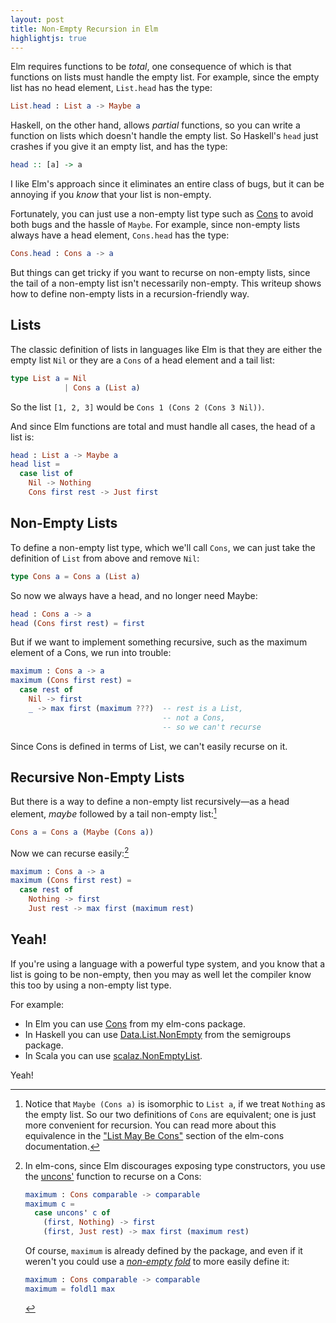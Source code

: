 ```yaml
---
layout: post
title: Non-Empty Recursion in Elm
highlightjs: true
---
```


Elm requires functions to be *total*, one consequence of which is that functions on lists must handle the empty list. For example, since the empty list has no head element, `List.head` has the type:

```elm
List.head : List a -> Maybe a
```

Haskell, on the other hand, allows *partial* functions, so you can write a function on lists which doesn't handle the empty list. So Haskell's `head` just crashes if you give it an empty list, and has the type:

```haskell
head :: [a] -> a
```

I like Elm's approach since it eliminates an entire class of bugs, but it can be annoying if you *know* that your list is non-empty.

Fortunately, you can just use a non-empty list type such as [Cons](http://package.elm-lang.org/packages/hrldcpr/elm-cons/latest/Cons) to avoid both bugs and the hassle of `Maybe`. For example, since non-empty lists always have a head element, `Cons.head` has the type:

```elm
Cons.head : Cons a -> a
```

But things can get tricky if you want to recurse on non-empty lists, since the tail of a non-empty list isn't necessarily non-empty. This writeup shows how to define non-empty lists in a recursion-friendly way.


## Lists

The classic definition of lists in languages like Elm is that they are either the empty list `Nil` or they are a `Cons` of a head element and a tail list:

```elm
type List a = Nil
            | Cons a (List a)
```

So the list `[1, 2, 3]` would be `Cons 1 (Cons 2 (Cons 3 Nil))`.

And since Elm functions are total and must handle all cases, the head of a list is:

```elm
head : List a -> Maybe a
head list =
  case list of
    Nil -> Nothing
    Cons first rest -> Just first
```


## Non-Empty Lists

To define a non-empty list type, which we'll call `Cons`, we can just take the definition of `List` from above and remove `Nil`:

```elm
type Cons a = Cons a (List a)
```

So now we always have a head, and no longer need Maybe:

```elm
head : Cons a -> a
head (Cons first rest) = first
```

But if we want to implement something recursive, such as the maximum element of a Cons, we run into trouble:

```elm
maximum : Cons a -> a
maximum (Cons first rest) =
  case rest of
    Nil -> first
    _ -> max first (maximum ???)  -- rest is a List,
                                  -- not a Cons,
                                  -- so we can't recurse
```

Since Cons is defined in terms of List, we can't easily recurse on it.


## Recursive Non-Empty Lists

But there is a way to define a non-empty list recursively—as a head element, *maybe* followed by a tail non-empty list:[^1]

```elm
Cons a = Cons a (Maybe (Cons a))
```

Now we can recurse easily:[^2]

```elm
maximum : Cons a -> a
maximum (Cons first rest) =
  case rest of
    Nothing -> first
    Just rest -> max first (maximum rest)
```


## Yeah!

If you're using a language with a powerful type system, and you know that a list is going to be non-empty, then you may as well let the compiler know this too by using a non-empty list type.

For example:

- In Elm you can use [Cons](http://package.elm-lang.org/packages/hrldcpr/elm-cons/latest/Cons) from my elm-cons package.
- In Haskell you can use [Data.List.NonEmpty](http://hackage.haskell.org/package/semigroups) from the semigroups package.
- In Scala you can use [scalaz.NonEmptyList](https://oss.sonatype.org/service/local/repositories/releases/archive/org/scalaz/scalaz_2.11/7.2.4/scalaz_2.11-7.2.4-javadoc.jar/!/index.html#scalaz.NonEmptyList).

Yeah!


[^1]: Notice that `Maybe (Cons a)` is isomorphic to `List a`, if we treat `Nothing` as the empty list. So our two definitions of `Cons` are equivalent; one is just more convenient for recursion. You can read more about this equivalence in the ["List May Be Cons"](http://package.elm-lang.org/packages/hrldcpr/elm-cons/latest/Cons#list-may-be-cons) section of the elm-cons documentation.


[^2]:
    In elm-cons, since Elm discourages exposing type constructors, you use the [uncons'](http://package.elm-lang.org/packages/hrldcpr/elm-cons/latest/Cons#uncons') function to recurse on a Cons:

    ```elm
    maximum : Cons comparable -> comparable
    maximum c =
      case uncons' c of
        (first, Nothing) -> first
        (first, Just rest) -> max first (maximum rest)
    ```

    Of course, `maximum` is already defined by the package, and even if it weren't you could use a [*non-empty fold*](http://package.elm-lang.org/packages/hrldcpr/elm-cons/latest/Cons#convenient-folding) to more easily define it:

    ```elm
    maximum : Cons comparable -> comparable
    maximum = foldl1 max
    ```
